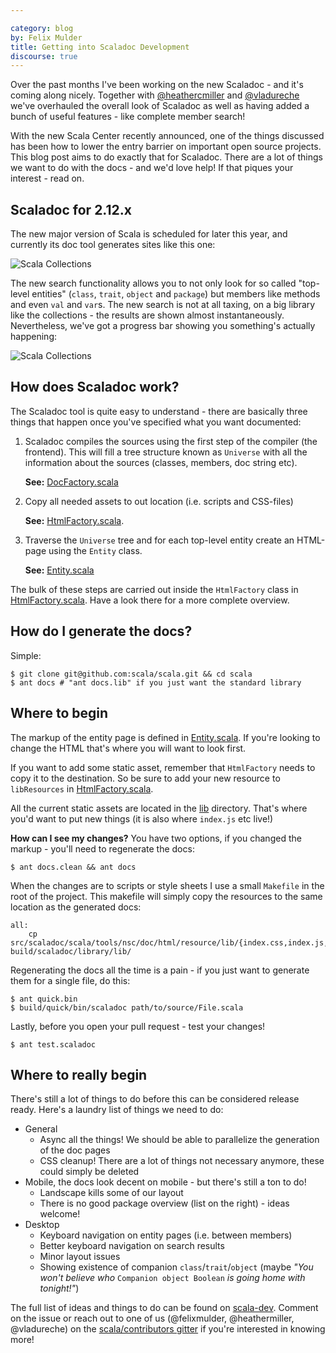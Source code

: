 ```yaml
---

category: blog
by: Felix Mulder
title: Getting into Scaladoc Development
discourse: true
---
```


Over the past months I've been working on the new Scaladoc - and it's coming
along nicely. Together with
[@heathercmiller](http://twitter.com/heathercmiller) and
[@vladureche](http://twitter.com/vladureche) we've overhauled the overall look
of Scaladoc as well as having added a bunch of useful features - like complete
member search!

With the new Scala Center recently announced, one of the things discussed has
been how to lower the entry barrier on important open source projects. This blog
post aims to do exactly that for Scaladoc. There are a lot of things we want
to do with the docs - and we'd love help! If that piques your interest - read on.

## Scaladoc for 2.12.x ##
The new major version of Scala is scheduled for later this year, and currently
its doc tool generates sites like this one:

![Scala Collections](http://i.imgur.com/TOkD4JF.png)

The new search functionality allows you to not only look for so called
"top-level entities" (`class`, `trait`, `object` and `package`) but members like
methods and even `val` and `var`s. The new search is not at all taxing, on a
big library like the collections - the results are shown almost
instantaneously. Nevertheless, we've got a progress bar showing you something's
actually happening:

![Scala Collections](http://imgur.com/jLxcRpx.png)

## How does Scaladoc work? ##
The Scaladoc tool is quite easy to understand - there are basically three things
that happen once you've specified what you want documented:

1. Scaladoc compiles the sources using the first step of the compiler (the
   frontend). This will fill a tree structure known as `Universe` with all the
   information about the sources (classes, members, doc string etc).

   **See:** [DocFactory.scala](https://github.com/scala/scala/blob/2.12.x/src/scaladoc/scala/tools/nsc/doc/DocFactory.scala)

2. Copy all needed assets to out location (i.e. scripts and CSS-files)

   **See:** [HtmlFactory.scala](https://github.com/scala/scala/blob/2.12.x/src/scaladoc/scala/tools/nsc/doc/html/HtmlFactory.scala).

3. Traverse the `Universe` tree and for each top-level entity create an
   HTML-page using the `Entity` class.

   **See:** [Entity.scala](https://github.com/scala/scala/blob/2.12.x/src/scaladoc/scala/tools/nsc/doc/html/page/Entity.scala)

The bulk of these steps are carried out inside the `HtmlFactory` class in
[HtmlFactory.scala](https://github.com/scala/scala/blob/2.12.x/src/scaladoc/scala/tools/nsc/doc/html/HtmlFactory.scala).
Have a look there for a more complete overview.

## How do I generate the docs? ##

Simple:

    $ git clone git@github.com:scala/scala.git && cd scala
    $ ant docs # "ant docs.lib" if you just want the standard library

## Where to begin ##

The markup of the entity page is defined in
[Entity.scala](https://github.com/scala/scala/blob/2.12.x/src/scaladoc/scala/tools/nsc/doc/html/page/Entity.scala).
If you're looking to change the HTML that's where you will want to look first.

If you want to add some static asset, remember that `HtmlFactory` needs to copy
it to the destination. So be sure to add your new resource to `libResources` in
[HtmlFactory.scala](https://github.com/scala/scala/blob/2.12.x/src/scaladoc/scala/tools/nsc/doc/html/HtmlFactory.scala).

All the current static assets are located in the
[lib](https://github.com/scala/scala/tree/2.12.x/src/scaladoc/scala/tools/nsc/doc/html/resource/lib) directory.
That's where you'd want to put new things (it is also where `index.js` etc live!)

**How can I see my changes?** You have two options, if you changed the markup -
you'll need to regenerate the docs:

    $ ant docs.clean && ant docs

When the changes are to scripts or style sheets I use a small `Makefile` in the
root of the project. This makefile will simply copy the resources to the same location
as the generated docs:

    all:
        cp src/scaladoc/scala/tools/nsc/doc/html/resource/lib/{index.css,index.js,template.css,template.js,diagrams.css,diagrams.js} build/scaladoc/library/lib/

Regenerating the docs all the time is a pain - if you just want to generate
them for a single file, do this:

    $ ant quick.bin
    $ build/quick/bin/scaladoc path/to/source/File.scala

Lastly, before you open your pull request - test your changes!

    $ ant test.scaladoc

## Where to really begin ##

There's still a lot of things to do before this can be considered release ready.
Here's a laundry list of things we need to do:

* General
    - Async all the things! We should be able to parallelize the generation of
      the doc pages
    - CSS cleanup! There are a lot of things not necessary anymore, these could
      simply be deleted
* Mobile, the docs look decent on mobile - but there's still a ton to do!
    - Landscape kills some of our layout
    - There is no good package overview (list on the right) - ideas welcome!
* Desktop
    - Keyboard navigation on entity pages (i.e. between members)
    - Better keyboard navigation on search results
    - Minor layout issues
    - Showing existence of companion `class`/`trait`/`object` (maybe *"You
      won't believe who* `Companion object Boolean` *is going home with
      tonight!"*)

The full list of ideas and things to do can be found on
[scala-dev](https://github.com/scala/scala-dev/issues/84). Comment on the issue
or reach out to one of us (@felixmulder, @heathermiller, @vladureche) on the
[scala/contributors gitter](https://gitter.im/scala/contributors) if you're
interested in knowing more!
